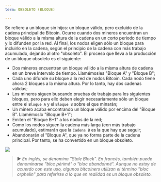 ```yaml
---
term: OBSOLETO (BLOQUE)

---
```

Se refiere a un bloque sin hijos: un bloque válido, pero excluido de la cadena principal de Bitcoin. Ocurre cuando dos mineros encuentran un bloque válido a la misma altura de la cadena en un corto periodo de tiempo y lo difunden por la red. Al final, los nodos eligen sólo un bloque para incluirlo en la cadena, según el principio de la cadena con más trabajo acumulado, dejando al otro "obsoleto". El proceso que lleva a la producción de un bloque obsoleto es el siguiente:


- Dos mineros encuentran un bloque válido a la misma altura de cadena en un breve intervalo de tiempo. Llamémosles "Bloque A" y "Bloque B";
- Cada uno difunde su bloque a la red de nodos Bitcoin. Cada nodo tiene ahora 2 bloques a la misma altura. Por lo tanto, hay dos cadenas válidas;
- Los mineros siguen buscando pruebas de trabajo para los siguientes bloques, pero para ello deben elegir necesariamente sólo un bloque entre el `Bloque A` y el `Bloque B` sobre el que minarán;
- Un minero acaba encontrando un bloque válido por encima del "Bloque B". Llamémoslo "Bloque B+1";
- Emiten el "Bloque B+1" a los nodos de la red;
- Como los nodos siguen la cadena más larga (con más trabajo acumulado), estimarán que la `Cadena B` es la que hay que seguir;
- Abandonarán el "Bloque A", que ya no forma parte de la cadena principal. Por tanto, se ha convertido en un bloque obsoleto.

![](../../dictionnaire/assets/9.webp)

> ► *En inglés, se denomina "Stale Block". En francés, también puede denominarse "bloc périmé" o "bloc abandonné". Aunque no estoy de acuerdo con este uso, algunos bitcoiners utilizan el término "bloc orphelin" para referirse a lo que en realidad es un bloque obsoleto.*